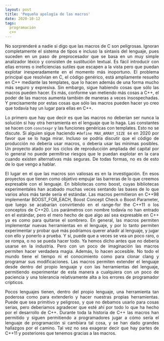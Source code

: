 ```yaml
---
layout: post
title: 'Pequeña apología de las macros'
date: 2020-10-12
tags:
  programación
  c++
---
```

<p style='text-align: justify;'>No sorprenderé a nadie si digo que las macros de C son peligrosas. Ignoran completamente el sistema de tipos e incluso la sintaxis del lenguaje, pues suceden en un paso de preprocesador que se basa en un muy simple analizador léxico y consisten de sustitución textual. Es fácil introducir con ellas errores o ineficiencias sutiles que escapen a la vista pero que puedan explotar inesperadamente en el momento más inoportuno. El problema principal que resolvían en C, el código genérico, está ampliamente resuelto en C++ mediante las templates, que lo hacen además de una forma mucho más seguro y expresiva. Sin embargo, sigue habiendo cosas que sólo las macros pueden hacer. Es más, conforme van metiendo más cosas a C++, el poder de las macros aumenta también de maneras a veces insospechadas. Y precisamente por estas cosas que sólo las macros pueden hacer yo creo que todavía hay un lugar para ellas en C++.</p>

<p style='text-align: justify;'>Lo primero que hay que decir es que las macros no deberían ser nunca la solución si hay otra herramienta en el lenguaje que lo haga. Las constantes se hacen con <code>constexpr</code> y las funciones genéricas con templates. Esto no se discute. Si alguien sigue haciendo <code>#define MAX_ARRAY_SIZE 64</code> en 2020 por favor que se lo haga mirar. Incluso se podría discutir que el código de producción no debería usar macros, o debería usar las mínimas posibles. Un proyecto atado por los ciclos de reproducción ampliada del capital por lo general no puede permitirse riesgos que le puedan explotar en la cara cuando existen alternativas más seguras. De todas formas, no es de esto de lo que vengo a hablar.</p>

<p style='text-align: justify;'>El lugar en el que las macros son valiosas es en la investigación. En esos proyectos que tienen como objetivo empujar las barreras de lo que creemos expresable con el lenguaje. En bibliotecas como boost, cuyas bibliotecas experimentales han acabado muchas veces sentando las bases de lo que varios años más tarde sería el estándar. Las macros permitieron en C++98 implementar BOOST_FOR_EACH, Boost Concept Check o Boost Parameter, que luego se acabarían convirtiendo en el range-for the C++11 o los conceptos de C++20. Los parámetros con nombre todavía no han entrado en el estándar, pero el mero hecho de que algo así sea expresable en C++ ya es como para quitarse el sombrero. En general, las macros permiten implementar nuevas herramientas en el lenguaje, y por lo tanto permiten experimentar y probar qué más podríamos querer añadir al lenguaje, y jugar con ello y ponerlo a prueba. Y sí, puede que a veces se vea un poco raro, o se rompa, o no se pueda hacer todo. Ya hemos dicho antes que no debería usarse en la industria. Pero con un poco de imaginación las macros permiten hacer verdadera magia. Además, lo hacen accesible. No todo el mundo tiene el tiempo ni el conocimiento como para clonar clang y programar sus modificaciones. Las macros permiten extender el lenguaje desde dentro del propio lenguaje y con las herramientas del lenguaje, permitiendo experimentar de esta manera a cualquiera con un poco de paciencia y una tolerancia relativamente alta a los errores de programador crípticos.</p>

<p style='text-align: justify;'>Pocos lenguajes tienen, dentro del propio lenguaje, una herramienta tan poderosa como para extenderlo y hacer nuestras propias herramientas. Puede que sea primitivo y peligroso, y que no debamos usarlo para cosas serias, pero deberíamos agradecer que esté ahí por todo lo que ha hecho por el desarrollo de C++. Durante toda la historia de C++ las macros han permitido y siguen permitiendo a programadores jugar a cómo sería el lenguaje de programación si cambiara tal cosa, y se han dado grandes hallazgos por el camino. Tal vez no sea exagerar decir que hay partes de C++11 y posteriores que tenemos gracias a las macros.</p>
